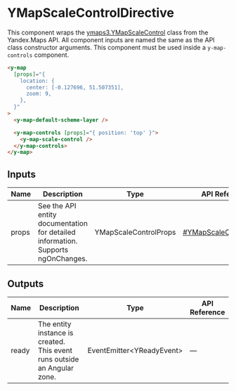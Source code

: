 # YMapScaleControlDirective


This component wraps the [ymaps3.YMapScaleControl](https://yandex.ru/dev/jsapi30/doc/ru/ref/#class-ymapscalecontrol) class from the Yandex.Maps API.
All component inputs are named the same as the API class constructor arguments. This component must be used inside a `y-map-controls` component.

```html
<y-map
  [props]="{
    location: {
      center: [-0.127696, 51.507351],
      zoom: 9,
    },
  }"
>
  <y-map-default-scheme-layer />

  <y-map-controls [props]="{ position: 'top' }">
    <y-map-scale-control />
  </y-map-controls>
</y-map>
```




## Inputs
| Name  | Description                                                                          | Type                  | API Reference                                                                             |
| ----- | ------------------------------------------------------------------------------------ | --------------------- | ----------------------------------------------------------------------------------------- |
| props |   See the API entity documentation for detailed information. Supports ngOnChanges.   | YMapScaleControlProps | [#YMapScaleControlProps](https://yandex.ru/dev/jsapi30/doc/ru/ref/#YMapScaleControlProps) |

## Outputs
| Name  | Description                                                                 | Type                                        | API Reference |
| ----- | --------------------------------------------------------------------------- | ------------------------------------------- | ------------- |
| ready |   The entity instance is created. This event runs outside an Angular zone.  | EventEmitter<YReadyEvent<YMapScaleControl>> | —             |